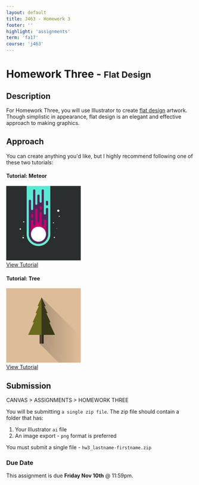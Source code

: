 ```yaml
---
layout: default
title: J463 - Homework 3
footer: ''
highlight: 'assignments'
term: 'fa17'
course: 'j463'
---
```


# Homework Three - <small>Flat Design</small>
## Description
For Homework Three, you will use Illustrator to create [flat design](https://www.pinterest.com/search/pins/?q=flat+design) artwork. Though simplistic in appearance, flat design is an elegant and effective approach to making graphics.

## Approach
You can create anything you'd like, but I highly recommend following one of these two tutorials:

  <div class="card-block">
    <h4 class="card-title">Tutorial: Meteor</h4>
    <img src="img/hw2-tut1.png" alt="tutorial one" class="img-thumbnail">
    <div class="spacer-1rem"></div>
    <a href="https://youtu.be/IsbeqtIIt7I" class="btn btn-primary" target="_blank">View Tutorial</a>
  </div>

 <div class="card-block">
    <h4 class="card-title">Tutorial: Tree</h4>
    <img src="img/hw2-tut2.png" alt="tutorial one" class="img-thumbnail">
    <div class="spacer-1rem"></div>
    <a href="https://youtu.be/qi-HKHgP9rA" class="btn btn-primary" target="_blank">View Tutorial</a>
  </div>

## Submission
CANVAS > ASSIGNMENTS > HOMEWORK THREE

You will be submitting `a single zip file`. The zip file should contain a folder that has:

1. Your Illustrator `ai` file
2. An image export - `png` format is preferred

You must submit a single file - `hw3_lastname-firstname.zip`

### Due Date
This assignment is due __Friday Nov 10th__ @ 11:59pm.